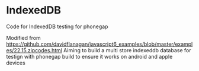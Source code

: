IndexedDB
=========

Code for IndexedDB testing for phonegap

Modified from https://github.com/davidflanagan/javascript6_examples/blob/master/examples/22.15.zipcodes.html
Aiming to build a multi store indexeddb database for testign with phonegap build to ensure it works on android and apple devices
